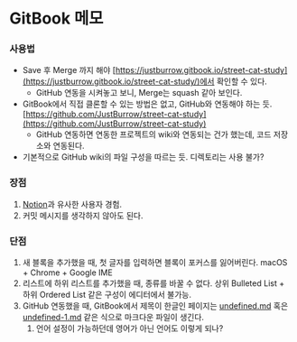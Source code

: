 # GitBook 메모

### 사용법

* Save 후 Merge 까지 해야 [https://justburrow.gitbook.io/street-cat-study](https://justburrow.gitbook.io/street-cat-study/)에서 확인할 수 있다.
  * GitHub 연동을 시켜놓고 보니, Merge는 squash 같아 보인다.
* GitBook에서 직접 클론할 수 있는 방법은 없고, GitHub와 연동해야 하는 듯. [https://github.com/JustBurrow/street-cat-study](https://github.com/JustBurrow/street-cat-study)
  * GitHub 연동하면 연동한 프로젝트의 wiki와 연동되는 건가 했는데, 코드 저장소와 연동된다.
* 기본적으로 GitHub wiki의 파일 구성을 따르는 듯. 디렉토리는 사용 불가?

### 장점

1. [Notion](https://www.notion.so)과 유사한 사용자 경험.
2. 커밋 메시지를 생각하지 않아도 된다.

### 단점

1. 새 블록을 추가했을 때, 첫 글자를 입력하면 블록이 포커스를 잃어버린다. macOS + Chrome + Google IME
2. 리스트에 하위 리스트를 추가했을 때, 종류를 바꿀 수 없다. 상위 Bulleted List + 하위 Ordered List 같은 구성이 에디터에서 불가능.
3. GitHub 연동했을 때, GitBook에서 제목이 한글인 페이지는 [undefined.md](https://github.com/JustBurrow/street-cat-study/blob/master/undefined.md) 혹은 [undefined-1.md](https://github.com/JustBurrow/street-cat-study/blob/master/undefined-1.md) 같은 식으로 마크다운 파일이 생긴다.
   1. 언어 설정이 가능하던데 영어가 아닌 언어도 이렇게 되나?

